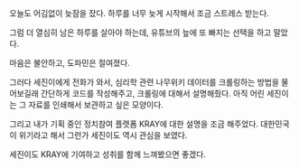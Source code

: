 오늘도 어김없이 늦잠을 잤다.
하루를 너무 늦게 시작해서 조금 스트레스 받는다.

그럼 더 열심히 남은 하루를 살아야 하는데,
유튜브의 늪에 또 빠지는 선택을 하고 말았다.

마음은 불안하고, 도파민은 절여졌다.

그러다 세진이에게 전화가 와서, 심리학 관련 나무위키 데이터를 크롤링하는 방법을 물어보길래
간단하게 코드를 작성해주고, 크롤링에 대해서 설명해줬다.
아직 어린 세진이는 그 자료를 인쇄해서 보관하고 싶은 모양이다.

그리고 내가 기획 중인 정치참여 플랫폼 KRAY에 대한 설명을 조금 해주었다.
대한민국이 위기라고 해서 그런가 세진이도 역시 관심을 보였다.

세진이도 KRAY에 기여하고 성취를 함께 느껴봤으면 좋겠다.
